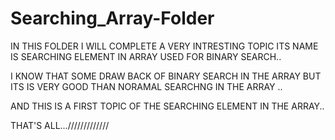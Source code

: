 # Searching_Array-Folder

IN THIS FOLDER I WILL COMPLETE A  VERY INTRESTING TOPIC ITS NAME IS SEARCHING ELEMENT  IN ARRAY USED FOR BINARY SEARCH..

I KNOW THAT SOME DRAW BACK OF BINARY SEARCH IN THE ARRAY BUT ITS IS VERY GOOD THAN NORAMAL SEARCHNG IN THE ARRAY ..

AND THIS IS A FIRST TOPIC OF THE SEARCHING ELEMENT IN  THE ARRAY..

THAT'S ALL.../////////////
